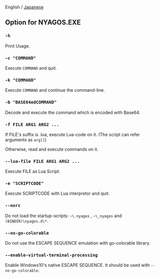English / [Japanese](./02-Options_ja.md)

## Option for NYAGOS.EXE

### `-h`

Print Usage.

### `-c "COMMAND"`

Execute `COMMAND` and quit.

### `-k "COMMAND"`

Execute `COMMAND` and continue the command-line.

### `-b "BASE64edCOMMAND"`

Decode and execute the command which is encoded with Base64.

### `-f FILE ARG1 ARG2 ...`

If FILE's suffix is .lua, execute Lua-code on it.
(The script can refer arguments as `arg[]`)

Otherwise, read and execute commands on it.

### `--lua-file FILE ARG1 ARG2 ...`

Execute FILE as Lua Script.

### `-e "SCRIPTCODE"`

Execute SCRIPTCODE with Lua interpretor and quit.

### `--norc`

Do not load the startup-scripts: `~\.nyagos` , `~\_nyagos` and `(BINDIR)\nyagos.d\*`.

### `--no-go-colorable`

Do not use the ESCAPE SEQUENCE emulation with go-colorable library.

### `--enable-virtual-terminal-processing`

Enable Windows10's native ESCAPE SEQUENCE. It should be used with `--no-go-colorable`.

